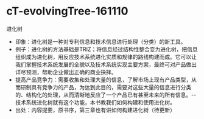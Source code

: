 # cT-evolvingTree-161110

进化树

- 印象：进化树是一种对专利信息和技术信息进行处理（分类）的新工具。
- 例子：进化树的方法基础是TRIZ；将信息经过结构性整合变为进化树，把信息组织成为进化树，用反应技术系统进化实质和规律的路线构建而成。它可以让我们掌握技术系统发展的全貌以及技术系统实现主要方案，最终可对产品做出详尽预测，帮助企业做出正确的商业抉择。
- 提高产品竞争力：需要收集和处理大量的信息，了解市场上现有产品类型，从而研制具有竞争力的产品，为达到此目的，需要对这些大量的信息进行分类的、结构化的处理，从而清晰地反应了一个产品已有甚至未来的所有信息。--技术系统进化树就有这个功能，本书教我们如何构建和使用进化树。
- 出处：内容提要，原书序，第三章也有讲如何构建进化树（待更新）
